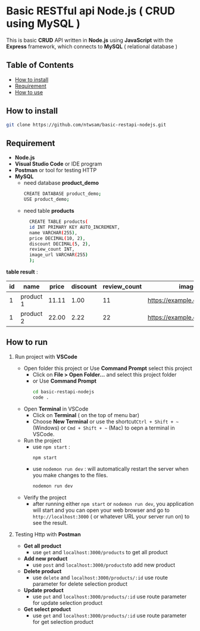 # Basic RESTful api Node.js ( CRUD using MySQL )
This is basic **CRUD** API written in **Node.js** using **JavaScript** with the  **Express** framework, which connects to **MySQL** ( relational database ) 

## Table of Contents

 - [How to install](##How%20to%20install)
 - [Requirement](##Requirement)
 - [How to use](##How%20to%20use)

## How to install

``` bash
git clone https://github.com/ntwsam/basic-restapi-nodejs.git
```

## Requirement

 - **Node.js**
 - **Visual Studio Code** or IDE program
 - **Postman** or tool for testing HTTP
 - **MySQL**
	 - need database **product_demo**
		``` bash
		CREATE DATABASE product_demo;
		USE product_demo;
		```
	 - need table **products**
		``` bash
		  CREATE TABLE products(
		  id INT PRIMARY KEY AUTO_INCREMENT,
		  name VARCHAR(255),
		  price DECIMAL(10, 2),
		  discount DECIMAL(5, 2),
		  review_count INT,
		  image_url VARCHAR(255)
		  );
		  ```
	
**table result** :
		 
|id|name|price|discount|review_count|image_url|
|--|------|------|-----------|-------------|-|
| 1 | product 1 | 11.11 | 1.00 | 11 | https://example.com/image5.jpg
| 1 | product 2 | 22.00 | 2.22 | 22 | https://example.com/image2.jpg

## How to run

1. Run project with **VSCode**

	 - Open folder this project or Use **Command Prompt** select this project
		 - Click on **File > Open Folder...**  and select this project folder
		 - or Use **Command Prompt**
			``` bash
			cd basic-restapi-nodejs 
			code .
			```
	 - Open **Terminal** in VSCode
		- Click on **Terminal** ( on the top of menu bar)
		- Choose **New Terminal** or use the shortcut`Ctrl + Shift + ~` (Windows) or `Cmd + Shift + ~` (Mac) to oepn a terminal in VSCode.
	 - Run the project
		- use `npm start` :
			``` bash
			npm start
			```
		 - use `nodemon run dev` : will automatically restart the server when you make changes to the files.
			``` bash
			nodemon run dev
			```
	- Verify the project
		- after running either `npm start` or `nodemon run dev`, you application will start and you can open your web browser and go to `http://localhost:3000` ( or whatever URL your server run on) to see the result.

2. Testing Http with **Postman**
	- **Get all product**
		-  use `get` and `localhost:3000/products` to get all product
	- **Add new product**
		- use `post` and `localhost:3000/products`to add new product
	- **Delete product**
		- use `delete` and `localhost:3000/products/:id` use route parameter for delete selection product
	- **Update product**
		- use `put` and `localhost:3000/products/:id` use route parameter for update selection product
	- **Get select product**
		-  use `get` and `localhost:3000/products/:id` use route parameter for get selection product

